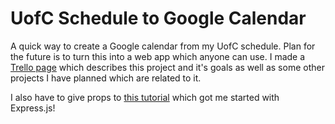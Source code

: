 # UofC Schedule to Google Calendar

A quick way to create a Google calendar from my UofC schedule. Plan for the future is to turn this into a web app which anyone can use. I made a [Trello page](https://trello.com/b/uSXlQs6L/uoc-course-planning-tools) which describes this project and it's goals as well as some other projects I have planned which are related to it.

I also have to give props to [this tutorial](http://cwbuecheler.com/web/tutorials/2013/node-express-mongo/) which got me started with Express.js!
